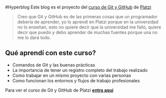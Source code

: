 #Hyperblog
Este blog es el proyecto del [curso de Git y GitHub](https://platzi.com/cursos/git-github/ "curso de Git y GitHub") de [Platzi](http://platzi.com "Platzi")
>Creo que Git y GitHub es de las primeras cosas que un programador debería de aprender, yo lo aprendí en Platzi porque en la universidad no lo enseñan, esto no quiere decir que la universidad me falló, quiere decir que puedo y debo aprender de muchas fuentes porque una no me lo dará todo.

## Qué aprendí con este curso?
- Comandos de Git y las buenas prácticas
- La importancia de tener un registro completo del trabajo realizado
- Como trabajar en un mismo proyecto con varias personas
- Como funcionan los entornos y flujos de trabajo profesionales

Para ver el curso de Git y GitHub de Platzi [**entra aquí**](https://platzi.com/cursos/git-github/ "entra aquí")